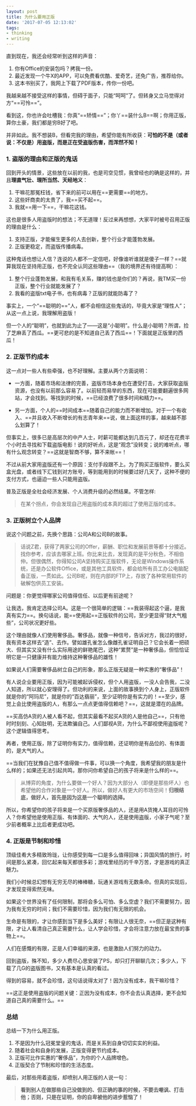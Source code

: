 ```yaml
---
layout: post
title: 为什么要用正版
date: '2017-07-05 12:13:02'
tags:
- thinking
- writing
---
```


直到现在，我还会经常听到这样的声音：

1. 你有Office的安装包吗？拷我一份。
2. 最近发现一个牛X的APP，可以免费看优酷、爱奇艺，还免广告，推荐给你。
3. 这本书别买了，我网上下载了PDF版本，传你一份吧。

我越来越不接受这样的事情，但碍于面子，只能“呵呵”了。但转身又立马觉得对方“==可怜==”。

看到这，你也许会吐槽我：你真“==矫情==”；你丫==装什么B==啊；你用正版，算你土豪，我们都是穷B好了吧。

并非如此。我不想装B，但看完我的理由，希望你能有所收获：**可怕的不是（或者说：不仅是）用盗版，而是正在受盗版伤害，而浑然不知！**

### 1. 盗版的理由和正版的鬼话

回到开头的情景，这些放在以前的我，也是司空见惯，我曾经也的确是这样的，并且**理直气壮、理所当然、天经地义**：

1. 干嘛花那冤枉钱，省下来的前可以用在==更需要==的地方。
2. 这些奸商卖的太贵了，我==买不起==。
3. 我就==用一下==，干嘛花这钱。

这也是很多人用盗版时的想法；不无道理！反过来再想想，大家平时被号召用正版的理由是什么：

1. 支持正版，才能催生更多的人去创新，整个行业才能蓬勃发展。
2. 正版更稳定，而盗版传播病毒。

这种鬼话也想让人信？连说的人都不一定信吧，好像谁听谁就是傻子一样？==就算我现在坚持用正版，也不完全认同这些理由==（我的境界还有待提高啊）：

1. 整个行业蓬勃发展，和我有毛关系，赚的钱也是你们的？再说，我TM买一份正版，整个行业就能发展了？
2. 我看的盗版txt电子书，也有病毒？正版的就能防毒了？

事实上，一个“==聪明的==”人，都不会相信这些鬼话的，毕竟大家是“理性人”；从这一点上说，我理解用盗版！

但一个人的“聪明”，也就到此为止了——这是“小聪明”。什么是小聪明？所谓，捡了芝麻丢了西瓜。==更可悲的是不知道自己丢了西瓜==！下面就是正版里的西瓜！


### 2. 正版节约成本

这一点对一些人有些牵强，也不好理解。主要从两个方面说明：

* 一方面，随着市场和法律的完善，盗版市场本身也在遭受打击，大家获取盗版资源，也没有以前那么容易了。以前轻而易举的东西，现在可能要翻遍很多网站，才会找到。等找到的时候，==已经浪费了很多时间和精力==。

* 另一方面，个人的==时间成本==随着自己的能力而不断增加。对于一个有收入、==并且收入不断增长的有志青年来==说，做上面这样的事，越来越不那么划算了！

但事实上，很多已是高层次的中产人士，时薪可能都达到几百元了，却还在花费半个小时去寻找和下载盗版电影！说的好听点，这是“观念”没转变；说的难听点，哪有什么观念转变？==这就是智商不够，算不来帐==！

不过从前大家用盗版还有一个原因：支付手段跟不上。为了购买正版软件，要么买盒光盘，或者线下汇钱到对方账号，等到能用到的时候要过好几天了，这种不便的支付方式，也逼迫一些人只能用盗版。

普及正版是全社会经济发展、个人消费升级的必然结果。不管怎样:

> 在某个拐点，你会发现自己用盗版的成本真的超过了使用正版的成本。

### 3. 正版树立个人品牌

说这个问题之前，先换个思路：公司A和公司B的故事。

> 话说Z君，获得了两家公司的Offer，薪酬、职位和发展前景等都十分接近。找你参考，应该去哪家上班。你比来比去，发现真的是平分秋色，不相伯仲。但很偶然，你得知公司A坚持购买正版软件，无论是Windows操作系统，还是办公软件Office，或是其他工具软件，都会给所有员工办公电脑配备正版，一贯如此。公司B呢，则在内部的FTP上，存放了各种常用软件的破解包供员工安装。

问题是：你更觉得哪家公司值得信任、以后更有前途呢？

让我选，我肯定选择公司A。这是一个很简单的逻辑：==我装得起这个逼，是我真有实力==。换句话说，能==使用起==正版软件的公司，至少更显得“财大气粗些”，公司状况更好些。

这个理由就像人们使用奢侈品。奢侈品，就像一种信号，告诉对方，我过的很好，我有资本这样去“造”、去作。譬如雄孔雀怎么像雌孔雀证明自己？它会长着一把硕大、但其实又没有什么实际用途的鲜艳尾巴，这种“累赘”是一种奢侈品，但恰恰证明它是一只健康并有能力维持这种奢侈品的雄性！

如果说人们需要奢侈品树立自己的形象，那么正版无疑是一种实惠的“奢侈品”！

有人说企业要用正版，因为可能被起诉侵权，但个人用盗版，一没人会告我，二没人知道，所以就心安理得了。但功利的来说，上面的故事换到个人身上，正版软件就是你的“阿玛尼”，就是你的“百达翡丽”，至少证明你是有实力的！==至少，感觉上会比使用盗版的人，有那么一点点更值得信赖吧？==，这就是潜在的品牌。

==买高仿A货的人被人看不起，但其实最看不起买A货的人是他自己==，只有他时时刻刻、心知肚明，无法欺骗自己。人们鄙视A货，为什么不鄙视使用盗版呢？这个逻辑值得思考。

再者，使用正版，除了证明你有实力，值得信赖，还证明你是有品位的、有体面的，是大气的人。

==当我们在犹豫自己值不值得做一件事，可以换一个角度，我希望我的朋友是什么样的；如果还无法引起共鸣，那你问你希望自己的孩子将来是什么样的==。

> 从博弈的角度，为什么要做一个好人？因为大部分人（即便是那些坏人）也希望他的合作对象是一个好人。所以，做好人有更大的市场空间！**归根结底，做好人，首先是因为这是一个聪明的选择。**

所以，你希望你的孩子将来是一个买原版奢侈品的人，还是用A货掩人耳目的可怜人？你希望他是使用正版、有体面的、大气的人，还是使用盗版，小家子气呢？至少前者概率上比后者更成功吧。


### 4. 正版是节制和珍惜

顶级佳肴大多精致玲珑，让你感受到每一口是多么值得回味；异国风情的旅行，时间是那么紧凑，回忆起来每天都很多彩；游戏里经历的千辛万苦，才是游戏的真正魅力。

我们小时候总幻想有无穷无尽的棒棒糖，玩通关游戏有无数条命。但真的实现后，才发现变得索然无味。

如果这个世界没有了任何限制，那将会多么可怕、多么空虚？我们不需要努力，因为我有无穷的时间；我们不需要珍惜，因为我们有无限的机会。

生命是有限的，才让你感到当下是多么美好；有限让人很无奈，==但正是这种有限，才让人看清自己真正需要什么，让人学会珍惜，才会将注意力放在最宝贵的事物上==。

人们在感慨的有限，正是人们幸福的来源，也是激励人们努力的动力。


回到盗版，殊不知，多少人费尽心思安装了PS，却只打开聊聊几次；多少人，下载了几G的盗版图书，又有基本是认真的看过。

得到的容易，就不会珍惜，这句话说得太对了！因为没有成本，我干嘛珍惜？

==这正是使用盗版的问题关键：正因为没有成本，你不会去认真选择，更不会知道自己真的需要什么。==


### 总结
总结一下为什么用正版。

1. 不是因为什么冠冕堂皇的鬼话，而是关系到自身切切实实的利益。
2. 随着社会和自身的发展，正版变得更节约成本。
3. 正版可比作实惠的“奢侈品”，为你的个人品牌增色。
4. 正版契合了节制和珍惜的生活态度。

最后，对那些用着盗版，却喷别人用正版的人说一句：

> **看到别人在做那些自己没做到的、但正确的事的时候，不要去嘲讽、打击他；否则，只是在证明，你的自卑被他的进步惹恼了！**


